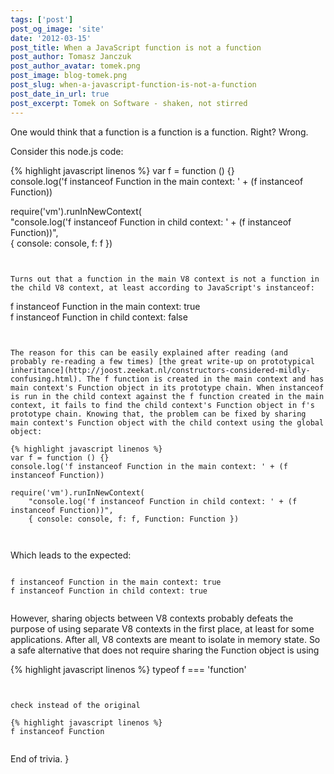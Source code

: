 ```yaml
---
tags: ['post']
post_og_image: 'site'
date: '2012-03-15'  
post_title: When a JavaScript function is not a function
post_author: Tomasz Janczuk
post_author_avatar: tomek.png
post_image: blog-tomek.png
post_slug: when-a-javascript-function-is-not-a-function
post_date_in_url: true
post_excerpt: Tomek on Software - shaken, not stirred
---
```





One would think that a function is a function is a function. Right? Wrong.   

Consider this node.js code:  

{% highlight javascript linenos %}
   var f = function () {}  
console.log('f instanceof Function in the main context: ' + (f instanceof Function))  
  
require('vm').runInNewContext(  
    "console.log('f instanceof Function in child context: ' + (f instanceof Function))",  
    { console: console, f: f })  

  

```


Turns out that a function in the main V8 context is not a function in the child V8 context, at least according to JavaScript's instanceof:

```

f instanceof Function in the main context: true  
f instanceof Function in child context: false
  

```


The reason for this can be easily explained after reading (and probably re-reading a few times) [the great write-up on prototypical inheritance](http://joost.zeekat.nl/constructors-considered-mildly-confusing.html). The f function is created in the main context and has main context's Function object in its prototype chain. When instanceof is run in the child context against the f function created in the main context, it fails to find the child context's Function object in f's prototype chain. Knowing that, the problem can be fixed by sharing main context's Function object with the child context using the global object:

{% highlight javascript linenos %}
var f = function () {}  
console.log('f instanceof Function in the main context: ' + (f instanceof Function))  
  
require('vm').runInNewContext(  
    "console.log('f instanceof Function in child context: ' + (f instanceof Function))",  
    { console: console, f: f, Function: Function })  

  

```


Which leads to the expected:

```

f instanceof Function in the main context: true  
f instanceof Function in child context: true
  

```


However, sharing objects between V8 contexts probably defeats the purpose of using separate V8 contexts in the first place, at least for some applications. After all, V8 contexts are meant to isolate in memory state. So a safe alternative that does not require sharing the Function object is using 

{% highlight javascript linenos %}
typeof f === 'function'
  

```


check instead of the original

{% highlight javascript linenos %}
f instanceof Function
  

```


End of trivia.  }